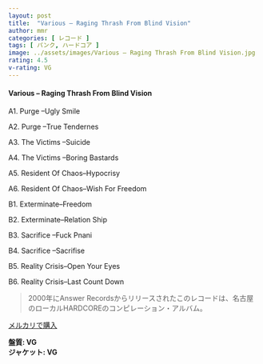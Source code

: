 ```yaml
---
layout: post
title:  "Various – Raging Thrash From Blind Vision"
author: mmr
categories: [ レコード ]
tags: [ パンク, ハードコア ]
image: ../assets/images/Various – Raging Thrash From Blind Vision.jpg
rating: 4.5
v-rating: VG
---
```


#### Various – Raging Thrash From Blind Vision

A1. Purge –Ugly Smile

A2. Purge –True Tendernes

A3. The Victims –Suicide

A4. The Victims –Boring Bastards

A5. Resident Of Chaos–Hypocrisy

A6. Resident Of Chaos–Wish For Freedom

B1. Exterminate–Freedom

B2. Exterminate–Relation Ship

B3. Sacrifice –Fuck Pnani

B4. Sacrifice –Sacrifise

B5. Reality Crisis–Open Your Eyes

B6. Reality Crisis–Last Count Down

> 2000年にAnswer Recordsからリリースされたこのレコードは、名古屋のローカルHARDCOREのコンピレーション・アルバム。

[メルカリで購入](https://jp.mercari.com/item/m28557865371)

<div class="mt-4 mb-4 d-flex align-items-center">
<strong class="mr-1">盤質: VG</strong>
</div>
<div class="mt-4 mb-4 d-flex align-items-center">
<strong class="mr-1">ジャケット: VG</strong>
</div>
